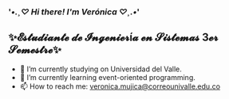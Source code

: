 ### **'*•.¸♡ Hi there! I'm Verónica ♡¸.•*'**

## ✨𝓔𝓼𝓽𝓾𝓭𝓲𝓪𝓷𝓽𝓮 𝓭𝓮 𝓘𝓷𝓰𝓮𝓷𝓲𝓮𝓻í𝓪 𝓮𝓷 𝓢𝓲𝓼𝓽𝓮𝓶𝓪𝓼 3𝓮𝓻 𝓢𝓮𝓶𝓮𝓼𝓽𝓻𝓮✨

- 🎀 I’m currently studying on Universidad del Valle. 
- 🌱 I’m currently learning event-oriented programming.
- 📫 How to reach me: veronica.mujica@correounivalle.edu.co


<!--
**VeronicaMujica/VeronicaMujica** is a ✨ _special_ ✨ repository because its `README.md` (this file) appears on your GitHub profile.

Here are some ideas to get you started:

- 🔭 I’m currently working on ...
- 🌱 I’m currently learning ...
- 👯 I’m looking to collaborate on ...
- 🤔 I’m looking for help with ...
- 💬 Ask me about ...
- 📫 How to reach me: ...
- 😄 Pronouns: ...
- ⚡ Fun fact: ...
-->
